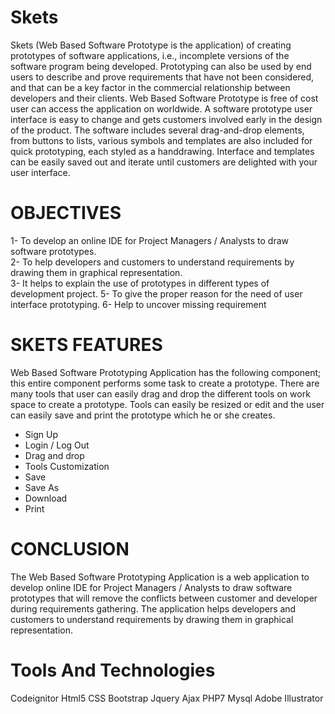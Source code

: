 # Skets
 
Skets (Web Based Software Prototype is the application) of creating prototypes of software applications, i.e., incomplete versions of the software program being developed. Prototyping can also be used by end users to describe and prove requirements that have not been considered, and that can be a key factor in the commercial relationship between developers and their clients. Web Based Software Prototype is free of cost user can access the application on worldwide. A software prototype user interface is easy to change and gets customers involved early in the design of the product. The software includes several drag-and-drop elements, from buttons to lists, various symbols and templates are also included for quick prototyping, each styled as a handdrawing. Interface and templates can be easily saved out and iterate until customers are delighted with your user interface.

# OBJECTIVES
1- To develop an online IDE for Project Managers / Analysts to draw software prototypes.  
2- To help developers and customers to understand requirements by drawing them in graphical representation.                  
3- It helps to explain the use of prototypes in different types of development project. 
5- To give the proper reason for the need of user interface prototyping. 
6- Help to uncover missing requirement

# SKETS FEATURES 
Web Based Software Prototyping Application has the following component; this entire component performs some task to create a prototype. 
There are many tools that user can easily drag and drop the different tools on work space to create a prototype. Tools can easily be resized or edit and the user can easily save and print the prototype which he or she creates. 

- Sign Up 
- Login / Log Out 
- Drag and drop 
- Tools Customization 
- Save 
- Save As 
- Download 
- Print 

# CONCLUSION 
The Web Based Software Prototyping Application is a web application to develop online IDE for Project Managers / Analysts to draw software prototypes that will remove the conflicts between customer and developer during requirements gathering. The application helps developers and customers to understand requirements by drawing them in graphical representation. 

# Tools And Technologies

Codeignitor
Html5
CSS
Bootstrap
Jquery
Ajax
PHP7
Mysql
Adobe Illustrator

